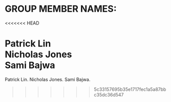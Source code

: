 # GROUP MEMBER NAMES:
<<<<<<< HEAD

Patrick Lin  
Nicholas Jones  
Sami Bajwa
=======
Patrick Lin. 
Nicholas Jones. 
Sami Bajwa. 
>>>>>>> 5c33157695b35e1717fec1a5a87bbc35dc36d547
